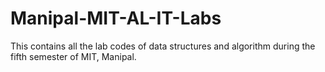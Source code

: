 # Manipal-MIT-AL-IT-Labs
This contains all the lab codes of data structures and algorithm during the fifth semester of MIT, Manipal.
